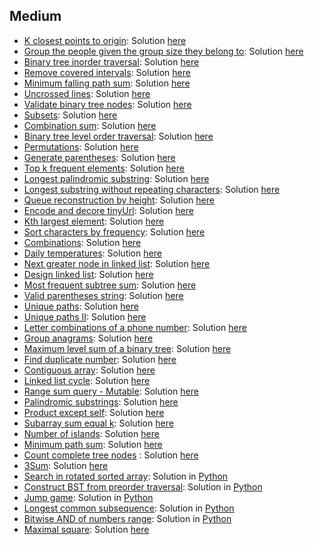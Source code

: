 
## Medium
- [K closest points to origin](https://leetcode.com/problems/k-closest-points-to-origin): Solution [here](https://github.com/dgharsallah/leetcode-solutions/blob/master/Medium/K%20closest%20points%20to%20origin%20-%20Medium.cpp)
- [Group the people given the group size they belong to](https://leetcode.com/problems/group-the-people-given-the-group-size-they-belong-to): Solution [here](https://github.com/dgharsallah/leetcodesolutions/blob/master/Medium/Group%20the%20people%20given%20the%20group%20size%20they%20belong%20to)
- [Binary tree inorder traversal](https://leetcode.com/problems/binary-tree-inorder-traversal/): Solution [here](https://github.com/dgharsallah/leetcode-solutions/blob/master/Medium/Inorder%20traversal%20-%20Medium.cpp)
- [Remove covered intervals](https://leetcode.com/problems/remove-covered-intervals/): Solution [here](https://github.com/dgharsallah/leetcode-solutions/blob/master/Medium/Remove%20covered%20intervals%20-%20Medium.cpp)
- [Minimum falling path sum](https://leetcode.com/problems/minimum-falling-path-sum/): Solution [here](https://github.com/dgharsallah/leetcode-solutions/blob/master/Medium/Minimum%20falling%20path%20sum%20-%20Easy.cpp)
- [Uncrossed lines](https://leetcode.com/problems/uncrossed-lines/): Solution [here](https://github.com/dgharsallah/leetcode-solutions/blob/master/Medium/Uncrossed%20lines%20-%20Medium.cpp)
- [Validate binary tree nodes](https://leetcode.com/problems/validate-binary-tree-nodes/): Solution [here](https://github.com/dgharsallah/leetcode-solutions/blob/master/Medium/Validate%20binary%20tree%20nodes%20-%20Medium.cpp)
- [Subsets](https://leetcode.com/problems/subsets/): Solution [here](https://github.com/dgharsallah/leetcode-solutions/blob/master/Medium/Subsets%20-%20Medium.cpp)
- [Combination sum](https://leetcode.com/problems/combination-sum/): Solution [here](https://github.com/dgharsallah/leetcode-solutions/blob/master/Medium/Combination%20sum%20-%20Medium.cpp)
- [Binary tree level order traversal](https://leetcode.com/problems/binary-tree-level-order-traversal/): Solution [here](https://github.com/dgharsallah/leetcode-solutions/blob/master/Medium/Binary%20tree%20level%20order%20traversal%20-%20Medium.cpp)
- [Permutations](https://leetcode.com/problems/permutations/): Solution [here](https://github.com/dgharsallah/leetcode-solutions/blob/master/Medium/Permutations%20-%20Medium.cpp)
- [Generate parentheses](https://leetcode.com/problems/generate-parentheses/): Solution [here](https://github.com/dgharsallah/leetcode-solutions/blob/master/Medium/Generate%20parentheses%20-%20Medium.cpp)
- [Top k frequent elements](https://leetcode.com/problems/top-k-frequent-elements/): Solution [here](https://github.com/dgharsallah/leetcode-solutions/blob/master/Medium/Top%20k%20frequent%20elements%20-%20Medium.cpp)
- [Longest palindromic substring](https://leetcode.com/problems/longest-palindromic-substring/): Solution [here](https://github.com/dgharsallah/leetcode-solutions/blob/master/Medium/Longest%20palindromic%20substring%20-%20Medium.cpp)
- [Longest substring without repeating characters](https://leetcode.com/problems/longest-substring-without-repeating-characters/): Solution [here](https://github.com/dgharsallah/leetcode-solutions/blob/master/Medium/Longest%20substring%20without%20repeating%20characters%20-%20Medium.cpp)
- [Queue reconstruction by height](https://leetcode.com/problems/queue-reconstruction-by-height/): Solution [here](https://github.com/dgharsallah/leetcode-solutions/blob/master/Medium/Queue%20reconstruction%20by%20height%20-%20Medium.cpp)
- [Encode and decore tinyUrl](https://leetcode.com/problems/encode-and-decode-tinyurl/): Solution [here](https://github.com/dgharsallah/leetcode-solutions/blob/master/Medium/Encode%20and%20decode%20tinyUrl%20-%20Medium.cpp)
- [Kth largest element](https://leetcode.com/problems/kth-largest-element-in-an-array/): Solution [here](https://github.com/dgharsallah/leetcode-solutions/blob/master/Medium/Kth%20largest%20element%20-%20Medium.cpp)
- [Sort characters by frequency](https://leetcode.com/problems/sort-characters-by-frequency/): Solution [here](https://github.com/dgharsallah/leetcode-solutions/blob/master/Medium/Sort%20characters%20by%20frequency%20-%20Medium.cpp)
- [Combinations](https://leetcode.com/problems/combinations/): Solution [here](https://github.com/dgharsallah/leetcode-solutions/blob/master/Medium/Combinations%20-%20Medium.cpp)
- [Daily temperatures](https://leetcode.com/problems/daily-temperatures/): Solution [here](https://github.com/dgharsallah/leetcode-solutions/blob/master/Medium/Daily%20temperatures%20-%20Medium.cpp)
- [Next greater node in linked list](https://leetcode.com/problems/next-greater-node-in-linked-list/): Solution [here](https://github.com/dgharsallah/leetcode-solutions/blob/master/Medium/Next%20greater%20node%20in%20linked%20list%20-%20Medium.cpp)
- [Design linked list](https://leetcode.com/problems/design-linked-list/): Solution [here](https://github.com/dgharsallah/leetcode-solutions/blob/master/Medium/Design%20linked%20list%20-%20Medium.cpp)
- [Most frequent subtree sum](https://leetcode.com/problems/most-frequent-subtree-sum/): Solution [here](https://github.com/dgharsallah/leetcode-solutions/blob/master/Medium/Most%20frequent%20subtree%20sum%20-%20Medium.cpp)
- [Valid parentheses string](https://leetcode.com/problems/valid-parenthesis-string/): Solution [here](https://github.com/dgharsallah/leetcode-solutions/blob/master/Medium/Valid%20parentheses%20string%20-%20Medium.cpp)
- [Unique paths](https://leetcode.com/problems/unique-paths/): Solution [here](https://github.com/dgharsallah/leetcode-solutions/blob/master/Medium/Unique%20paths%20-%20Medium.cpp)
- [Unique paths II](https://leetcode.com/problems/unique-paths-ii/): Solution [here](https://github.com/dgharsallah/leetcode-solutions/blob/master/Medium/Unique%20paths%20II%20-%20Medium.cpp)
- [Letter combinations of a phone number](https://leetcode.com/problems/letter-combinations-of-a-phone-number/): Solution [here](https://github.com/dgharsallah/leetcode-solutions/blob/master/Medium/Letter%20combinations%20of%20phone%20number%20-%20Medium.cpp)
- [Group anagrams](https://leetcode.com/problems/group-anagrams/): Solution [here](https://github.com/dgharsallah/leetcode-solutions/blob/master/Medium/Group%20aragrams%20-%20Medium.cpp)
- [Maximum level sum of a binary tree](https://leetcode.com/problems/maximum-level-sum-of-a-binary-tree/): Solution [here](https://github.com/dgharsallah/leetcode-solutions/blob/master/Medium/Maximum%20level%20sum%20of%20binary%20tree%20-%20Medium.cpp)
- [Find duplicate number](https://leetcode.com/problems/find-the-duplicate-number/): Solution [here](https://github.com/dgharsallah/leetcode-solutions/blob/master/Medium/Find%20duplicate%20number%20-%20Medium.py)
- [Contiguous array](https://leetcode.com/problems/contiguous-array/): Solution [here](https://github.com/dgharsallah/leetcode-solutions/blob/master/Medium/Contiguous%20array%20-%20Medium.cpp)
- [Linked list cycle](https://leetcode.com/problems/linked-list-cycle/): Solution [here](https://github.com/dgharsallah/leetcode-solutions/blob/master/Medium/Linked%20list%20cycle%20-%20Medium.cpp)
- [Range sum query - Mutable](https://leetcode.com/problems/range-sum-query-mutable/): Solution [here](https://github.com/dgharsallah/leetcode-solutions/blob/master/Medium/Range%20Sum%20Query%20-%20Medium.py)
- [Palindromic substrings](https://leetcode.com/problems/palindromic-substrings/): Solution [here](https://github.com/dgharsallah/leetcode-solutions/blob/master/Medium/Palindromic%20substrings%20-%20Medium.py)
- [Product except self](https://leetcode.com/problems/product-of-array-except-self/): Solution [here](https://github.com/dgharsallah/leetcode-solutions/blob/master/Medium/Product%20except%20self%20-%20Medium.py)
- [Subarray sum equal k](https://leetcode.com/problems/subarray-sum-equals-k/): Solution [here](https://github.com/dgharsallah/leetcode-solutions/blob/master/Medium/Subarray%20sum%20equal%20k%20-%20Medium.py)
- [Number of islands](https://leetcode.com/problems/number-of-islands/): Solution [here](https://github.com/dgharsallah/leetcode-solutions/blob/master/Medium/Number%20of%20islands%20-%20Medium.py)
- [Minimum path sum](https://leetcode.com/problems/minimum-path-sum/): Solution [here](https://github.com/dgharsallah/leetcode-solutions/blob/master/Medium/Minimum%20path%20sum%20-%20Medium.py)
- [Count complete tree nodes](https://leetcode.com/problems/count-complete-tree-nodes/)
: Solution [here](https://github.com/dgharsallah/leetcode-solutions/blob/master/Medium/Count%20complete%20tree%20nodes%20-%20Medium.py)
- [3Sum](https://leetcode.com/problems/3sum/): Solution [here](https://github.com/dgharsallah/leetcode-solutions/blob/master/Medium/3Sum%20-%20Medium.py)
- [Search in rotated sorted array](https://leetcode.com/problems/search-in-rotated-sorted-array/): Solution in [Python](https://github.com/dgharsallah/leetcode-solutions/blob/master/Medium/Search%20in%20rotated%20sorted%20array%20-%20Medium.py)
- [Construct BST from preorder traversal](https://leetcode.com/problems/construct-binary-search-tree-from-preorder-traversal/): Solution in [Python](https://github.com/dgharsallah/leetcode-solutions/blob/master/Medium/Construct%20BST%20from%20preorder%20traversal%20-%20Medium.py)
- [Jump game](https://leetcode.com/problems/jump-game/): Solution in [Python](https://github.com/dgharsallah/leetcode-solutions/blob/master/Medium/Jump%20game%20-%20Medium.py)
- [Longest common subsequence](https://leetcode.com/problems/longest-common-subsequence/): Solution in [Python](https://github.com/dgharsallah/leetcode-solutions/blob/master/Medium/Longest%20common%20subsequence%20-%20Medium.py)
- [Bitwise AND of numbers range](https://leetcode.com/problems/bitwise-and-of-numbers-range/): Solution in [Python](https://github.com/dgharsallah/leetcode-solutions/blob/master/Medium/Bitwise%20AND%20of%20numbers%20range%20-%20Medium.py)
- [Maximal square](https://leetcode.com/problems/maximal-square/): Solution [here](https://github.com/dgharsallah/leetcode-solutions/blob/master/Medium/Maximal%20square%20-%20Medium.py)
